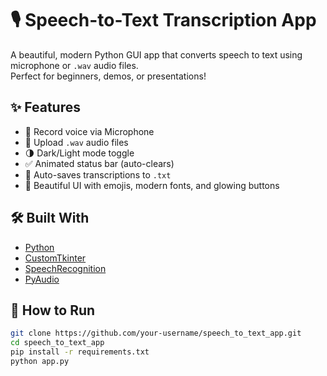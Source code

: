 # 🎙️ Speech-to-Text Transcription App

A beautiful, modern Python GUI app that converts speech to text using microphone or `.wav` audio files.  
Perfect for beginners, demos, or presentations!

## ✨ Features

- 🎤 Record voice via Microphone
- 📂 Upload `.wav` audio files
- 🌗 Dark/Light mode toggle
- ✅ Animated status bar (auto-clears)
- 💾 Auto-saves transcriptions to `.txt`
- 💄 Beautiful UI with emojis, modern fonts, and glowing buttons

## 🛠️ Built With

- [Python](https://www.python.org/)
- [CustomTkinter](https://github.com/TomSchimansky/CustomTkinter)
- [SpeechRecognition](https://pypi.org/project/SpeechRecognition/)
- [PyAudio](https://pypi.org/project/PyAudio/)


## 🚀 How to Run

```bash
git clone https://github.com/your-username/speech_to_text_app.git
cd speech_to_text_app
pip install -r requirements.txt
python app.py


